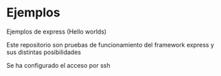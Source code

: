 Ejemplos
========

Ejemplos de express (Hello worlds)

Este repositorio son pruebas de funcionamiento del framework express y sus distintas posibilidades

Se ha configurado el acceso por ssh

